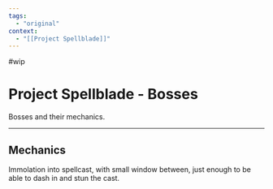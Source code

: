 ```yaml
---
tags:
  - "original"
context:
  - "[[Project Spellblade]]"
---
```


#wip

# Project Spellblade - Bosses

Bosses and their mechanics.

---

## Mechanics

Immolation into spellcast, with small window between, just enough to be able to dash in and stun the cast.
